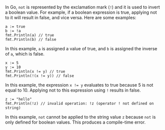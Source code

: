 In Go, `not` is represented by the exclamation mark (`!`) and it is used to invert a boolean value. For example, if a boolean expression is true, applying not to it will result in false, and vice versa. Here are some examples:

```
a := true
b := !a
fmt.Println(a) // true
fmt.Println(b) // false
```

In this example, `a` is assigned a value of true, and `b` is assigned the inverse of `a`, which is false.

```
x := 5
y := 10
fmt.Println(x != y) // true
fmt.Println(!(x != y)) // false
```

In this example, the expression `x != y` evaluates to true because 5 is not equal to 10. Applying not to this expression using `!` results in false. 

```
z := "hello"
fmt.Println(!z) // invalid operation: !z (operator ! not defined on string)
```

In this example, `not` cannot be applied to the string value `z` because `not` is only defined for boolean values. This produces a compile-time error.